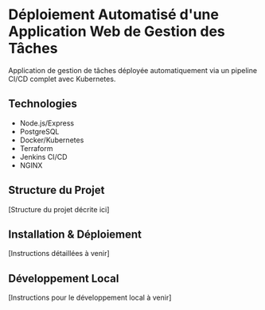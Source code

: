 # Déploiement Automatisé d'une Application Web de Gestion des Tâches

Application de gestion de tâches déployée automatiquement via un pipeline CI/CD complet avec Kubernetes.

## Technologies
- Node.js/Express
- PostgreSQL
- Docker/Kubernetes
- Terraform
- Jenkins CI/CD
- NGINX

## Structure du Projet
[Structure du projet décrite ici]

## Installation & Déploiement
[Instructions détaillées à venir]

## Développement Local
[Instructions pour le développement local à venir]
